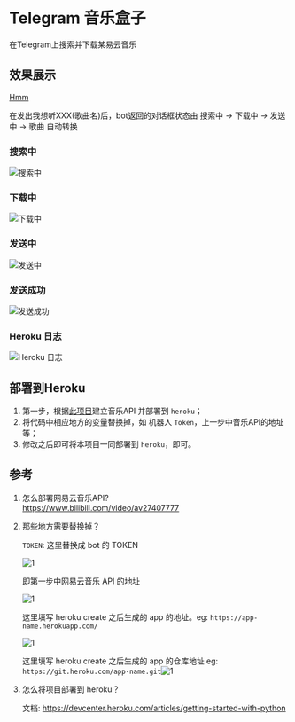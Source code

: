 # Telegram 音乐盒子
在Telegram上搜索并下载某易云音乐


## 效果展示
[Hmm](heroku.com/deploy)

在发出我想听XXX(歌曲名)后，bot返回的对话框状态由 搜索中 -> 下载中 -> 发送中 -> 歌曲 自动转换

### 搜索中
![搜索中](./images/music_box_1.png)  

### 下载中
![下载中](./images/music_box_2.png)  

### 发送中
![发送中](./images/music_box_3.png)  

### 发送成功
![发送成功](./images/music_box_4.png)  

### Heroku 日志
![Heroku 日志](./images/heroku_log.png)



## 部署到Heroku

1. 第一步，根据[此项目](https://github.com/Binaryify/NeteaseCloudMusicApi)建立音乐API 并部署到 `heroku`；
2. 将代码中相应地方的变量替换掉，如 机器人 `Token`，上一步中音乐API的地址等；
3. 修改之后即可将本项目一同部署到 `heroku`，即可。



## 参考

1. 怎么部署网易云音乐API?  
   https://www.bilibili.com/video/av27407777

2. 那些地方需要替换掉？

   `TOKEN`: 这里替换成 bot 的 TOKEN
   
	![1](./images/1.png)
   
   即第一步中网易云音乐 API 的地址
   
   ![1](./images/2.png)
   
    这里填写 heroku create 之后生成的 app 的地址。eg: `https://app-name.herokuapp.com/`
   
   ![1](./images/3.png)
   
     这里填写 heroku create 之后生成的 app 的仓库地址 eg: `https://git.heroku.com/app-name.git`![1](./images/4.png)

3. 怎么将项目部署到 heroku？

   文档: https://devcenter.heroku.com/articles/getting-started-with-python

   

   
